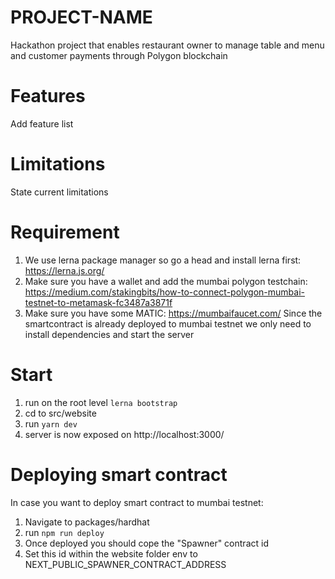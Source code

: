 # PROJECT-NAME
Hackathon project that enables restaurant owner to manage table and menu and customer payments through Polygon blockchain

# Features
Add feature list

# Limitations
State current limitations

# Requirement
1. We use lerna package manager so go a head and install lerna first: https://lerna.js.org/
2. Make sure you have a wallet and add the mumbai polygon testchain: https://medium.com/stakingbits/how-to-connect-polygon-mumbai-testnet-to-metamask-fc3487a3871f
3. Make sure you have some MATIC: https://mumbaifaucet.com/
Since the smartcontract is already deployed to mumbai testnet we only need to install dependencies and start the server

# Start
1. run on the root level ```lerna bootstrap```
2. cd to src/website
3. run ```yarn dev```
4. server is now exposed on http://localhost:3000/

# Deploying smart contract
In case you want to deploy smart contract to mumbai testnet:
1. Navigate to packages/hardhat
2. run ```npm run deploy```
3. Once deployed you should cope the "Spawner" contract id
4. Set this id within the website folder env to NEXT_PUBLIC_SPAWNER_CONTRACT_ADDRESS
